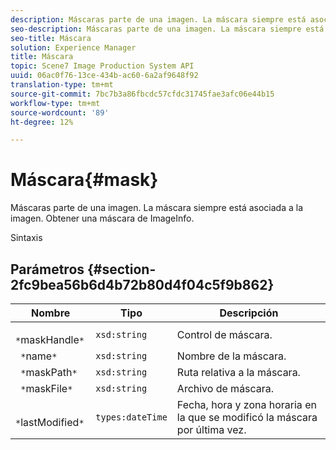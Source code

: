 ```yaml
---
description: Máscaras parte de una imagen. La máscara siempre está asociada a la imagen. Obtener una máscara de ImageInfo.
seo-description: Máscaras parte de una imagen. La máscara siempre está asociada a la imagen. Obtener una máscara de ImageInfo.
seo-title: Máscara
solution: Experience Manager
title: Máscara
topic: Scene7 Image Production System API
uuid: 06ac0f76-13ce-434b-ac60-6a2af9648f92
translation-type: tm+mt
source-git-commit: 7bc7b3a86fbcdc57cfdc31745fae3afc06e44b15
workflow-type: tm+mt
source-wordcount: '89'
ht-degree: 12%

---
```



# Máscara{#mask}

Máscaras parte de una imagen. La máscara siempre está asociada a la imagen. Obtener una máscara de ImageInfo.

Sintaxis

## Parámetros {#section-2fc9bea56b6d4b72b80d4f04c5f9b862}

| Nombre | Tipo | Descripción |
|---|---|---|
| ` *`maskHandle`*` | `xsd:string` | Control de máscara. |
| ` *`name`*` | `xsd:string` | Nombre de la máscara. |
| ` *`maskPath`*` | `xsd:string` | Ruta relativa a la máscara. |
| ` *`maskFile`*` | `xsd:string` | Archivo de máscara. |
| ` *`lastModified`*` | `types:dateTime` | Fecha, hora y zona horaria en la que se modificó la máscara por última vez. |

